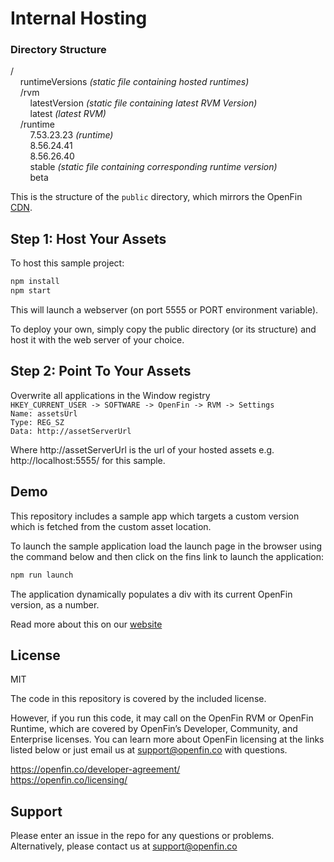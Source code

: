 # Internal Hosting

### Directory Structure

/  
&nbsp;&nbsp;&nbsp;&nbsp;runtimeVersions *(static file containing hosted runtimes)*  
&nbsp;&nbsp;&nbsp;&nbsp;/rvm  
&nbsp;&nbsp;&nbsp;&nbsp;&nbsp;&nbsp;&nbsp;&nbsp;latestVersion *(static file containing latest RVM Version)*  
&nbsp;&nbsp;&nbsp;&nbsp;&nbsp;&nbsp;&nbsp;&nbsp;latest *(latest RVM)*  
&nbsp;&nbsp;&nbsp;&nbsp;/runtime  
&nbsp;&nbsp;&nbsp;&nbsp;&nbsp;&nbsp;&nbsp;&nbsp;7.53.23.23 *(runtime)*  
&nbsp;&nbsp;&nbsp;&nbsp;&nbsp;&nbsp;&nbsp;&nbsp;8.56.24.41  
&nbsp;&nbsp;&nbsp;&nbsp;&nbsp;&nbsp;&nbsp;&nbsp;8.56.26.40  
&nbsp;&nbsp;&nbsp;&nbsp;&nbsp;&nbsp;&nbsp;&nbsp;stable *(static file containing corresponding runtime version)*  
&nbsp;&nbsp;&nbsp;&nbsp;&nbsp;&nbsp;&nbsp;&nbsp;beta  

This is the structure of the `public` directory, which mirrors the OpenFin [CDN](http://cdn.openfin.co/versions/).

## Step 1: Host Your Assets

To host this sample project:

```bash
npm install
npm start
```

This will launch a webserver (on port 5555 or PORT environment variable).

To deploy your own, simply copy the public directory (or its structure) and host it with the web server of your choice.

## Step 2: Point To Your Assets

Overwrite all applications in the Window registry  
`HKEY_CURRENT_USER -> SOFTWARE -> OpenFin -> RVM -> Settings`  
`Name: assetsUrl`  
`Type: REG_SZ`  
`Data: http://assetServerUrl`

Where http://assetServerUrl is the url of your hosted assets e.g. http://localhost:5555/ for this sample.

## Demo

This repository includes a sample app which targets a custom version which is fetched from the custom asset location.

To launch the sample application load the launch page in the browser using the command below and then click on the fins link to launch the application:

```bash
npm run launch
```

The application dynamically populates a div with its current OpenFin version, as a number.

Read more about this on our [website](https://openfin.co/hosting-runtime-rvm-assets/)

## License
MIT

The code in this repository is covered by the included license.

However, if you run this code, it may call on the OpenFin RVM or OpenFin Runtime, which are covered by OpenFin’s Developer, Community, and Enterprise licenses. You can learn more about OpenFin licensing at the links listed below or just email us at support@openfin.co with questions.

https://openfin.co/developer-agreement/ <br/>
https://openfin.co/licensing/

## Support
Please enter an issue in the repo for any questions or problems. Alternatively, please contact us at support@openfin.co 
